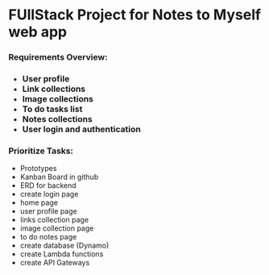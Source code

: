 <h1>FUllStack Project for Notes to Myself web app </h1>

<h3> Requirements Overview: </h3>
<h3><ul> 
<li>User profile</li>
<li>Link collections</li>
<li>Image collections</li>
<li>To do tasks list</li>
<li>Notes collections</li>
<li>User login and authentication</li></ul></h3>

<h3>Prioritize Tasks:</h3>
<ul>
<li> Prototypes</li>
<li> Kanban Board in github</li>
<li> ERD for backend</li>
<li> create login page</li>
<li> home page</li> 
<li> user profile page</li>
<li> links collection page</li>
<li> image collection page</li>
<li> to do notes page</li>
<li> create database (Dynamo)</li>
<li> create Lambda functions</li>
<li> create API Gateways  </li>
</ul>

